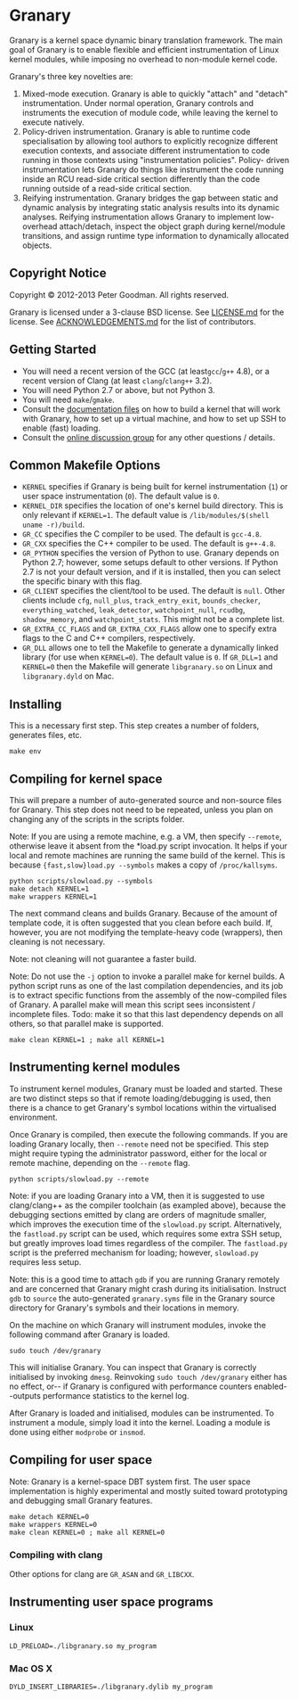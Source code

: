 Granary
=======
Granary is a kernel space dynamic binary translation framework. The main goal of Granary
is to enable flexible and efficient instrumentation of Linux kernel modules, while
imposing no overhead to non-module kernel code.

Granary's three key novelties are:
  1. Mixed-mode execution. Granary is able to quickly "attach" and "detach" instrumentation.
     Under normal operation, Granary controls and instruments the execution of module code,
     while leaving the kernel to execute natively.
  2. Policy-driven instrumentation. Granary is able to runtime code specialisation by allowing
     tool authors to explicitly recognize different execution contexts, and associate different
     instrumentation to code running in those contexts using "instrumentation policies". Policy-
     driven instrumentation lets Granary do things like instrument the code running inside an
     RCU read-side critical section differently than the code running outside of a read-side
     critical section.
  3. Reifying instrumentation. Granary bridges the gap between static and dynamic analysis by
     integrating static analysis results into its dynamic analyses. Reifying instrumentation
     allows Granary to implement low-overhead attach/detach, inspect the object graph during
     kernel/module transitions, and assign runtime type information to dynamically allocated
     objects.

Copyright Notice
----------------
Copyright &copy; 2012-2013 Peter Goodman. All rights reserved.

Granary is licensed under a 3-clause BSD license. See [LICENSE.md](LICENSE.md) for
the license. See [ACKNOWLEDGEMENTS.md](ACKNOWLEDGEMENTS.md) for the list of contributors.

Getting Started
---------------
 * You will need a recent version of the GCC (at least`gcc`/`g++` 4.8), or a
   recent version of Clang (at least `clang`/`clang++` 3.2).
 * You will need Python 2.7 or above, but not Python 3.
 * You will need `make`/`gmake`.
 * Consult the [documentation files](docs/) on how to build a kernel that will work with Granary,
   how to set up a virtual machine, and how to set up SSH to enable (fast) loading.
 * Consult the [online discussion group](https://groups.google.com/forum/#!forum/granary-dev)
   for any other questions / details.

Common Makefile Options
-----------------------
 * `KERNEL` specifies if Granary is being built for kernel instrumentation (`1`)
   or user space instrumentation (`0`). The default value is `0`.
 * `KERNEL_DIR` specifies the location of one's kernel build directory. This is
   only relevant if `KERNEL=1`. The default value is `/lib/modules/$(shell uname -r)/build`.
 * `GR_CC` specifies the C compiler to be used. The default is `gcc-4.8`.
 * `GR_CXX` specifies the C++ compiler to be used. The default is `g++-4.8`.
 * `GR_PYTHON` specifies the version of Python to use. Granary depends on Python 2.7;
   however, some setups default to other versions. If Python 2.7 is not your default
   version, and if it is installed, then you can select the specific binary with this
   flag.
 * `GR_CLIENT` specifies the client/tool to be used. The default is `null`. Other
   clients include `cfg`, `null_plus`, `track_entry_exit`, `bounds_checker`,
   `everything_watched`, `leak_detector`, `watchpoint_null`, `rcudbg`,
   `shadow_memory`, and `watchpoint_stats`. This might not be a complete list.
 * `GR_EXTRA_CC_FLAGS` and `GR_EXTRA_CXX_FLAGS` allow one to specify extra flags to
   the C and C++ compilers, respectively.
 * `GR_DLL` allows one to tell the Makefile to generate a dynamically linked library
   (for use when `KERNEL=0`). The default value is `0`. If `GR_DLL=1` and `KERNEL=0`
   then the Makefile will generate `libgranary.so` on Linux and `libgranary.dyld` on
   Mac.

Installing
----------
This is a necessary first step. This step creates a number of folders, generates
files, etc.

```basemake
make env
```


Compiling for kernel space
--------------------------
This will prepare a number of auto-generated source and non-source files
for Granary. This step does not need to be repeated, unless you plan on
changing any of the scripts in the scripts folder.

Note: If you are using a remote machine, e.g. a VM, then specify `--remote`,
otherwise leave it absent from the *load.py script invocation. It helps if
your local and remote machines are running the same build of the kernel. This
is because `{fast,slow}load.py --symbols` makes a copy of `/proc/kallsyms`.

```basemake
python scripts/slowload.py --symbols
make detach KERNEL=1
make wrappers KERNEL=1
```

The next command cleans and builds Granary. Because of the amount of template
code, it is often suggested that you clean before each build. If, however,
you are not modifying the template-heavy code (wrappers), then cleaning is
not necessary.

Note: not cleaning will not guarantee a faster build.

Note: Do not use the `-j` option to invoke a parallel make for kernel builds.
A python script runs as one of the last compilation dependencies, and its job
is to extract specific functions from the assembly of the now-compiled files of
Granary. A parallel make will mean this script sees inconsistent / incomplete
files. Todo: make it so that this last dependency depends on all others, so that
parallel make is supported.

```basemake
make clean KERNEL=1 ; make all KERNEL=1
```

Instrumenting kernel modules
----------------------------
To instrument kernel modules, Granary must be loaded and started. These are two
distinct steps so that if remote loading/debugging is used, then there is a chance
to get Granary's symbol locations within the virtualised environment.

Once Granary is compiled, then execute the following commands. If you are loading
Granary locally, then `--remote` need not be specified. This step might require
typing the administrator password, either for the local or remote machine, depending
on the `--remote` flag.

```basemake
python scripts/slowload.py --remote
```

Note: if you are loading Granary into a VM, then it is suggested to use
clang/clang++ as the compiler toolchain (as exampled above), because the debugging
sections emitted by clang are orders of magnitude smaller, which improves the
execution time of the `slowload.py` script. Alternatively, the `fastload.py` script
can be used, which requires some extra SSH setup, but greatly improves load times
regardless of the compiler. The `fastload.py` script is the preferred mechanism for
loading; however, `slowload.py` requires less setup.

Note: this is a good time to attach `gdb` if you are running Granary remotely and
are concerned that Granary might crash during its initialisation. Instruct `gdb` to
`source` the auto-generated `granary.syms` file in the Granary source directory
for Granary's symbols and their locations in memory.

On the machine on which Granary will instrument modules, invoke the following
command after Granary is loaded.

```basemake
sudo touch /dev/granary
```

This will initialise Granary. You can inspect that Granary is correctly initialised
by invoking `dmesg`. Reinvoking `sudo touch /dev/granary` either has no effect, or--
if Granary is configured with performance counters enabled--outputs performance 
statistics to the kernel log.

After Granary is loaded and initialised, modules can be instrumented. To instrument
a module, simply load it into the kernel. Loading a module is done using either
`modprobe` or `insmod`.

Compiling for user space
------------------------
Note: Granary is a kernel-space DBT system first. The user space implementation is
highly experimental and mostly suited toward prototyping and debugging small Granary
features.

```basemake
make detach KERNEL=0
make wrappers KERNEL=0
make clean KERNEL=0 ; make all KERNEL=0
```

### Compiling with clang
Other options for clang are `GR_ASAN` and `GR_LIBCXX`.


Instrumenting user space programs
---------------------------------

### Linux
```basemake
LD_PRELOAD=./libgranary.so my_program
```

### Mac OS X
```basemake
DYLD_INSERT_LIBRARIES=./libgranary.dylib my_program
```
